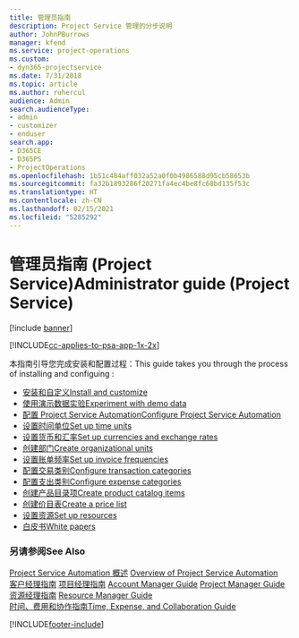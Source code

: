 ```yaml
---
title: 管理员指南
description: Project Service 管理的分步说明
author: JohnPBurrows
manager: kfend
ms.service: project-operations
ms.custom:
- dyn365-projectservice
ms.date: 7/31/2018
ms.topic: article
ms.author: ruhercul
audience: Admin
search.audienceType:
- admin
- customizer
- enduser
search.app:
- D365CE
- D365PS
- ProjectOperations
ms.openlocfilehash: 1b51c484aff032a52a0f0b4986588d95cb58653b
ms.sourcegitcommit: fa32b1893286f20271fa4ec4be8fc68bd135f53c
ms.translationtype: HT
ms.contentlocale: zh-CN
ms.lasthandoff: 02/15/2021
ms.locfileid: "5285292"
---
```

# <a name="administrator-guide-project-service"></a><span data-ttu-id="7225e-103">管理员指南 (Project Service)</span><span class="sxs-lookup"><span data-stu-id="7225e-103">Administrator guide (Project Service)</span></span>

[!include [banner](../includes/psa-now-project-operations.md)]

[!INCLUDE[cc-applies-to-psa-app-1x-2x](../includes/cc-applies-to-psa-app-1x-2x.md)]

<span data-ttu-id="7225e-104">本指南引导您完成安装和配置过程：</span><span class="sxs-lookup"><span data-stu-id="7225e-104">This guide takes you through the process of installing and configuing :</span></span>  
  
- [<span data-ttu-id="7225e-105">安装和自定义</span><span class="sxs-lookup"><span data-stu-id="7225e-105">Install and customize</span></span>](install-customize.md)
- [<span data-ttu-id="7225e-106">使用演示数据实验</span><span class="sxs-lookup"><span data-stu-id="7225e-106">Experiment with demo data</span></span>](use-demo-data.md)
- [<span data-ttu-id="7225e-107">配置 Project Service Automation</span><span class="sxs-lookup"><span data-stu-id="7225e-107">Configure Project Service Automation</span></span>](configure.md)
- [<span data-ttu-id="7225e-108">设置时间单位</span><span class="sxs-lookup"><span data-stu-id="7225e-108">Set up time units</span></span>](set-up-time-units.md)
- [<span data-ttu-id="7225e-109">设置货币和汇率</span><span class="sxs-lookup"><span data-stu-id="7225e-109">Set up currencies and exchange rates</span></span>](set-up-currencies-exchange-rates.md)
- [<span data-ttu-id="7225e-110">创建部门</span><span class="sxs-lookup"><span data-stu-id="7225e-110">Create organizational units</span></span>](create-organizational-units.md)
- [<span data-ttu-id="7225e-111">设置账单频率</span><span class="sxs-lookup"><span data-stu-id="7225e-111">Set up invoice frequencies</span></span>](set-up-invoice-frequencies.md)
- [<span data-ttu-id="7225e-112">配置交易类别</span><span class="sxs-lookup"><span data-stu-id="7225e-112">Configure transaction categories</span></span>](configure-transaction-categories.md)
- [<span data-ttu-id="7225e-113">配置支出类别</span><span class="sxs-lookup"><span data-stu-id="7225e-113">Configure expense categories</span></span>](configure-expense-categories.md)
- [<span data-ttu-id="7225e-114">创建产品目录项</span><span class="sxs-lookup"><span data-stu-id="7225e-114">Create product catalog items</span></span>](create-product-catalog-items.md)
- [<span data-ttu-id="7225e-115">创建价目表</span><span class="sxs-lookup"><span data-stu-id="7225e-115">Create a price list</span></span>](create-price-list.md)
- [<span data-ttu-id="7225e-116">设置资源</span><span class="sxs-lookup"><span data-stu-id="7225e-116">Set up resources</span></span>](set-up-resources.md)
- [<span data-ttu-id="7225e-117">白皮书</span><span class="sxs-lookup"><span data-stu-id="7225e-117">White papers</span></span>](white-papers.md)
  
### <a name="see-also"></a><span data-ttu-id="7225e-118">另请参阅</span><span class="sxs-lookup"><span data-stu-id="7225e-118">See Also</span></span>  
 <span data-ttu-id="7225e-119">[Project Service Automation 概述](../psa/overview.md)  </span><span class="sxs-lookup"><span data-stu-id="7225e-119">[Overview of Project Service Automation](../psa/overview.md)  </span></span>  
 <span data-ttu-id="7225e-120">[客户经理指南](../psa/account-manager-guide.md) [项目经理指南](../psa/project-manager-guide.md) </span><span class="sxs-lookup"><span data-stu-id="7225e-120">[Account Manager Guide](../psa/account-manager-guide.md) [Project Manager Guide](../psa/project-manager-guide.md) </span></span>  
 <span data-ttu-id="7225e-121">[资源经理指南](../psa/resource-manager-guide.md) </span><span class="sxs-lookup"><span data-stu-id="7225e-121">[Resource Manager Guide](../psa/resource-manager-guide.md) </span></span>  
 [<span data-ttu-id="7225e-122">时间、费用和协作指南</span><span class="sxs-lookup"><span data-stu-id="7225e-122">Time, Expense, and Collaboration Guide</span></span>](../psa/time-expense-collaboration-guide.md)


[!INCLUDE[footer-include](../includes/footer-banner.md)]